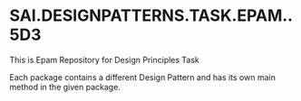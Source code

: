 # SAI.DESIGNPATTERNS.TASK.EPAM..5D3
This is Epam Repository for Design Principles Task

Each package contains a different Design Pattern
and has its own main method in the given package.
